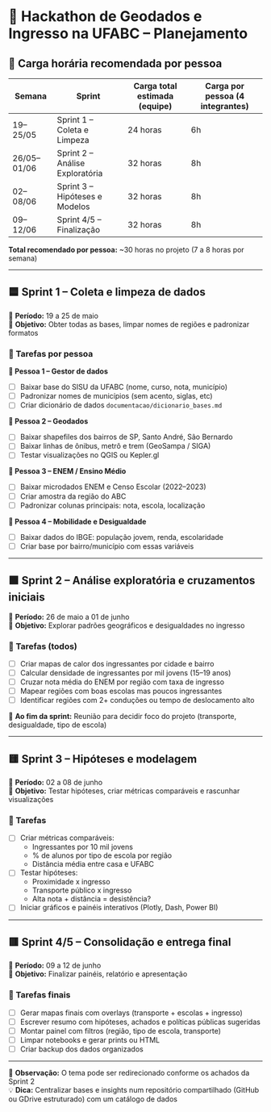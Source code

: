 # 🧠 Hackathon de Geodados e Ingresso na UFABC – Planejamento

## 📅 Carga horária recomendada por pessoa

| Semana       | Sprint                          | Carga total estimada (equipe) | Carga por pessoa (4 integrantes) |
|--------------|----------------------------------|-------------------------------|----------------------------------|
| 19–25/05     | Sprint 1 – Coleta e Limpeza     | 24 horas                      | 6h                               |
| 26/05–01/06  | Sprint 2 – Análise Exploratória | 32 horas                      | 8h                               |
| 02–08/06     | Sprint 3 – Hipóteses e Modelos  | 32 horas                      | 8h                               |
| 09–12/06     | Sprint 4/5 – Finalização        | 32 horas                      | 8h                               |

**Total recomendado por pessoa:** ~30 horas no projeto (7 a 8 horas por semana)

---

## 🟦 Sprint 1 – Coleta e limpeza de dados
📆 **Período:** 19 a 25 de maio  
🎯 **Objetivo:** Obter todas as bases, limpar nomes de regiões e padronizar formatos  

### 🔹 Tarefas por pessoa

**👤 Pessoa 1 – Gestor de dados**
- [ ] Baixar base do SISU da UFABC (nome, curso, nota, município)
- [ ] Padronizar nomes de municípios (sem acento, siglas, etc)
- [ ] Criar dicionário de dados `documentacao/dicionario_bases.md`

**👤 Pessoa 2 – Geodados**
- [ ] Baixar shapefiles dos bairros de SP, Santo André, São Bernardo
- [ ] Baixar linhas de ônibus, metrô e trem (GeoSampa / SIGA)
- [ ] Testar visualizações no QGIS ou Kepler.gl

**👤 Pessoa 3 – ENEM / Ensino Médio**
- [ ] Baixar microdados ENEM e Censo Escolar (2022–2023)
- [ ] Criar amostra da região do ABC
- [ ] Padronizar colunas principais: nota, escola, localização

**👤 Pessoa 4 – Mobilidade e Desigualdade**
- [ ] Baixar dados do IBGE: população jovem, renda, escolaridade
- [ ] Criar base por bairro/município com essas variáveis

---

## 🟩 Sprint 2 – Análise exploratória e cruzamentos iniciais
📆 **Período:** 26 de maio a 01 de junho  
🎯 **Objetivo:** Explorar padrões geográficos e desigualdades no ingresso

### 🔹 Tarefas (todos)

- [ ] Criar mapas de calor dos ingressantes por cidade e bairro
- [ ] Calcular densidade de ingressantes por mil jovens (15–19 anos)
- [ ] Cruzar nota média do ENEM por região com taxa de ingresso
- [ ] Mapear regiões com boas escolas mas poucos ingressantes
- [ ] Identificar regiões com 2+ conduções ou tempo de deslocamento alto

📍 **Ao fim da sprint:** Reunião para decidir foco do projeto (transporte, desigualdade, tipo de escola)

---

## 🟨 Sprint 3 – Hipóteses e modelagem
📆 **Período:** 02 a 08 de junho  
🎯 **Objetivo:** Testar hipóteses, criar métricas comparáveis e rascunhar visualizações

### 🔹 Tarefas

- [ ] Criar métricas comparáveis:
  - Ingressantes por 10 mil jovens
  - % de alunos por tipo de escola por região
  - Distância média entre casa e UFABC
- [ ] Testar hipóteses:
  - Proximidade x ingresso
  - Transporte público x ingresso
  - Alta nota + distância = desistência?
- [ ] Iniciar gráficos e painéis interativos (Plotly, Dash, Power BI)

---

## 🟥 Sprint 4/5 – Consolidação e entrega final
📆 **Período:** 09 a 12 de junho  
🎯 **Objetivo:** Finalizar painéis, relatório e apresentação

### 🔹 Tarefas finais

- [ ] Gerar mapas finais com overlays (transporte + escolas + ingresso)
- [ ] Escrever resumo com hipóteses, achados e políticas públicas sugeridas
- [ ] Montar painel com filtros (região, tipo de escola, transporte)
- [ ] Limpar notebooks e gerar prints ou HTML
- [ ] Criar backup dos dados organizados

---

🧩 **Observação:** O tema pode ser redirecionado conforme os achados da Sprint 2  
💡 **Dica:** Centralizar bases e insights num repositório compartilhado (GitHub ou GDrive estruturado) com um catálogo de dados

